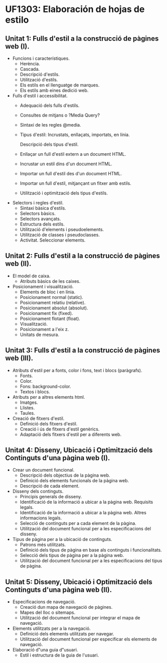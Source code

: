 # UF1303: Elaboración de hojas de estilo
## Unitat 1: Fulls d'estil a la construcció de pàgines web (I).
- Funcions i característiques.
  - Herència.
  - Cascada.
  - Descripció d'estils.
  - Utilització d'estils.
  - Els estils en el llenguatge de marques.
  - Els estils amb eines dedició web.
- Fulls d'estil i accessibilitat.
  - Adequació dels fulls d'estils.
  - Consultes de mitjans o ?Media Query?
  - Sintaxi de les regles @media.
  - Tipus d'estil: Incrustats, enllaçats, importats, en línia.
    
    Descripció dels tipus d'estil.
  - Enllaçar un full d'estil extern a un document
HTML.
  - Incrustar un estil dins d'un document HTML.
  - Importar un full d'estil des d'un document
HTML.
  - Importar un full d'estil, mitjançant un fitxer
amb estils.
  - Utilització i optimització dels tipus d'estils.
- Selectors i regles d'estil.
  - Sintaxi bàsica d'estils.
  - Selectors bàsics.
  - Selectors avançats.
  - Estructura dels estils.
  - Utilització d'elements i pseudoelements.
  - Utilització de classes i pseudoclasses.
  - Activitat. Seleccionar elements.
## Unitat 2: Fulls d'estil a la construcció de pàgines web (II).
- El model de caixa.
  - Atributs bàsics de les caixes.
- Posicionament i visualització.
  - Elements de bloc i en línia.
  - Posicionament normal (static).
  - Posicionament relatiu (relative).
  - Posicionament absolut (absolut).
  - Posicionament fix (fixed).
  - Posicionament flotant (float).
  - Visualització.
  - Posicionament a l'eix z.
  - Unitats de mesura.
##  Unitat 3: Fulls d'estil a la construcció de pàgines web (III).
- Atributs d'estil per a fonts, color i fons, text i blocs (paràgrafs).
  - Fonts.
  - Color.
  - Fons: background-color.
  - Textos i blocs.
- Atributs per a altres elements html.
  - Imatges.
  - Llistes.
  - Taules.
- Creació de fitxers d'estil.
  - Definició dels fitxers d'estil.
  - Creació i ús de fitxers d'estil genèrics.
  - Adaptació dels fitxers d'estil per a diferents web.
## Unitat 4: Disseny, Ubicació i Optimització dels Continguts d'una pàgina web (I).
- Crear un document funcional.
  - Descripció dels objectius de la pàgina web.
  - Definició dels elements funcionals de la pàgina web.
  - Descripció de cada element.
- Disseny dels continguts.
  - Principis generals de disseny.
  - Identificació de la informació a ubicar a la pàgina web. Requisits legals.
  - Identificació de la informació a ubicar a la pàgina web. Altres informacions legals.
  - Selecció de continguts per a cada element de la pàgina.
  - Utilització del document funcional per a les especificacions del disseny.
- Tipus de pàgina per a la ubicació de continguts.
  - Patrons més utilitzats.
  - Definició dels tipus de pàgina en base als continguts i funcionalitats.
  - Selecció dels tipus de pàgina per a la pàgina web.
  - Utilització del document funcional per a les especificacions del tipus de pàgina.
## Unitat 5: Disseny, Ubicació i Optimització dels Continguts d'una pàgina web (II).
- Especificacions de navegació.
  - Creació dun mapa de navegació de pàgines.
  - Mapes del lloc o sitemaps.
  - Utilització del document funcional per integrar el
mapa de navegació.
- Elements utilitzats per a la navegació.
  - Definició dels elements utilitzats per navegar.
  - Utilització del document funcional per especificar
els elements de navegació.
- Elaboració d‟una guia d‟usuari.
  - Estil i estructura de la guia de l'usuari.